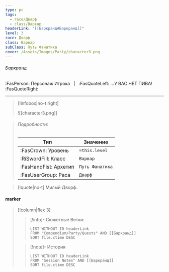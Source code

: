 ```yaml
---
type: pc
tags:
  - race/Дварф
  - class/Варвар
headerLink: "[[Баркранд#Баркранд]]"
level: 3
race: Дварф
class: Варвар
subClass: Путь Фанатика
cover: /Assets/Images/Party/character3.png
---
```


###### Баркранд
:FasPerson: Персонаж Игрока &nbsp; | &nbsp; :FasQuoteLeft: ...У ВАС НЕТ ПИВА! :FasQuoteRight:
___
> [!infobox|no-t right]
> 
> 
> ![[character3.png]]

> 
> 
> ###### Подробности:
> | Тип | Значение |
> | ---- | ---- |
> | :FasCrown: Уровень   | `=this.level` |
> | :RiSwordFill: Класс |  `Варвар`|
> | :FasHandFist: Архетип |  `Путь Фанатика`|
> |  :FasUserGroup: Раса |  `Дварф`|

> [!quote|no-t]
> Милый Дворф.
 
#### marker
> [!column|flex 3]
>> [!info]- Сюжетные Ветки:
>>```dataview
>>LIST WITHOUT ID headerLink
>>FROM "Compendium/Party/Quests" AND [[Баркранд]]
>>SORT file.ctime DESC
>
>>[!note]- История
>>```dataview
>>LIST WITHOUT ID headerLink
>>FROM "Session Notes" AND [[Баркранд]]
>>SORT file.ctime DESC